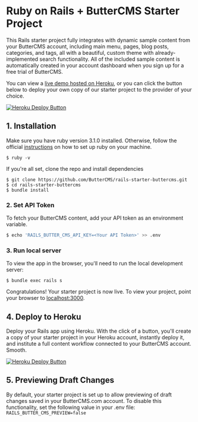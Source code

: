 # Ruby on Rails + ButterCMS Starter Project

This Rails starter project fully integrates with dynamic sample content from your ButterCMS account, including main menu, pages, blog posts, categories, and tags, all with a beautiful, custom theme with already-implemented search functionality. All of the included sample content is automatically created in your account dashboard when you sign up for a free trial of ButterCMS.

You can view a [live demo hosted on Heroku](link-to-demo), or you can click the button below to deploy your own copy of our starter project to the provider of your choice.

[![Heroku Deploy Button](https://www.herokucdn.com/deploy/button.svg)](https://heroku.com/deploy?template=https://github.com/ButterCMS/rails-starter-buttercms/tree/main&env%5BRAILS_BUTTER_CMS_API_KEY%5D=check%20https://buttercms.com/settings)

## 1. Installation
Make sure you have ruby version 3.1.0 installed. Otherwise, follow the official [instructions](https://www.ruby-lang.org/en/documentation/installation/) on how to set up ruby on your machine.
```
$ ruby -v
```

If you're all set, clone the repo and install dependencies
```
$ git clone https://github.com/ButterCMS/rails-starter-buttercms.git
$ cd rails-starter-buttercms
$ bundle install
```

### 2. Set API Token

To fetch your ButterCMS content, add your API token as an environment variable.

```bash
$ echo 'RAILS_BUTTER_CMS_API_KEY=<Your API Token>' >> .env
```

### 3. Run local server

To view the app in the browser, you'll need to run the local development server:

```
$ bundle exec rails s
```

Congratulations! Your starter project is now live. To view your project, point your browser to [localhost:3000](http://localhost::3000).

## 4. Deploy to Heroku

Deploy your Rails app using Heroku. With the click of a button, you'll create a copy of your starter project in your Heroku account, instantly deploy it, and institute a full content workflow connected to your ButterCMS account. Smooth.

[![Heroku Deploy Button](https://www.herokucdn.com/deploy/button.svg)](https://heroku.com/deploy?template=https://github.com/ButterCMS/rails-starter-buttercms/tree/main&env%5BRAILS_BUTTER_CMS_API_KEY%5D=check%20https://buttercms.com/settings)

## 5. Previewing Draft Changes

By default, your starter project is set up to allow previewing of draft changes saved in your ButterCMS.com account. To disable this functionality, set the following value in your .env file: `RAILS_BUTTER_CMS_PREVIEW=false`
